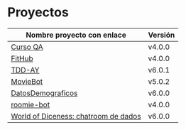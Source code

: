# Proyectos

| Nombre proyecto con enlace                                                         | Versión |
|------------------------------------------------------------------------------------|---------|
| [Curso QA](https://github.com/testing-kakapos/curso-QA)                            | v4.0.0  |
| [FitHub](https://github.com/fitplusplus/fithub)                                    | v4.0.0  |
| [TDD-AY](https://github.com/TDD-AY/TDD-Project)                                    | v6.0.1  |
| [MovieBot](https://github.com/tdd-IgnasiYManu/MovieBot)                            | v5.0.2  |
| [DatosDemograficos](https://github.com/tdd-organization-afp/DatosDemograficos)     | v6.0.0  |
| [roomie-bot](https://github.com/dipzza/roomie-bot)                                 | v4.0.0  |
| [World of Diceness: chatroom de dados](https://github.com/muetsii/wod)             | v6.0.0  |
